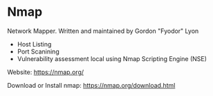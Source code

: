 # Nmap

Network Mapper. Written and maintained by Gordon "Fyodor" Lyon
* Host Listing
* Port Scanining
* Vulnerability assessment local using Nmap Scripting Engine (NSE)

Website: https://nmap.org/

Download or Install nmap: https://nmap.org/download.html


